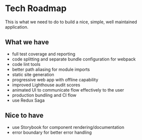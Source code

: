 # Tech Roadmap
This is what we need to do to build a nice, simple, well maintained application.

## What we have
- full test coverage and reporting
- code splitting and separate bundle configuration for webpack
- code lint tools
- better path aliasing for module imports
- static site generation
- progressive web app with offline capability
- improved Lighthouse audit scores
- animated UI to communicate flow effectively to the user
- production bundling and CI flow
- use Redux Saga

## Nice to have
- use Storybook for component rendering/documentation
- error boundary for better error handling
